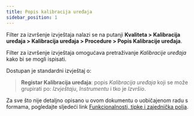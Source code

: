 ```yaml
---
title: Popis kalibracija uređaja
sidebar_position: 1
---
```


Filter za izvršenje izvještaja nalazi se na putanji **Kvaliteta > Kalibracija uređaja > Kalibracija uređaja > Procedure > Popis Kalibracije uređaja**.   

Filter za izvršenje izvještaja omogućava pretraživanje *Kalibracije uređaja* kako bi se mogli ispisati.   

Dostupan je standardni izvještaj o:   
> **Registar Kalibracija uređaja**: popis *Kalibracija uređaja* koji se može grupirati po: *Izvještaju*, *Instrumentu* i tko je *Izvršio*.   

Za sve što nije detaljno opisano u ovom dokumentu o uobičajenom radu s formama, pogledajte sljedeći link [Funkcionalnosti, tipke i zajednička polja](/docs/guide/common).